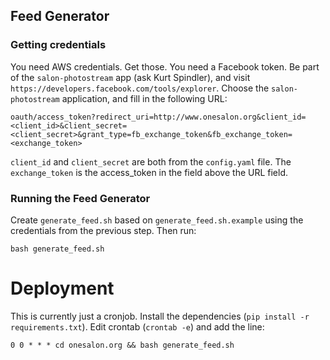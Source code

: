 ## Feed Generator

### Getting credentials

You need AWS credentials. Get those. 
You need a Facebook token. Be part of the `salon-photostream` app (ask Kurt Spindler), and 
visit `https://developers.facebook.com/tools/explorer`. Choose the `salon-photostream` application,
and fill in the following URL:

    oauth/access_token?redirect_uri=http://www.onesalon.org&client_id=<client_id>&client_secret=<client_secret>&grant_type=fb_exchange_token&fb_exchange_token=<exchange_token>

`client_id` and `client_secret` are both from the `config.yaml` file. The `exchange_token` is the access_token in the field above the URL field.

### Running the Feed Generator

Create `generate_feed.sh` based on `generate_feed.sh.example` using the credentials from the previous step. Then run:

    bash generate_feed.sh

# Deployment

This is currently just a cronjob. Install the dependencies (`pip install -r requirements.txt`). Edit crontab (`crontab -e`) and add the line:

    0 0 * * * cd onesalon.org && bash generate_feed.sh

